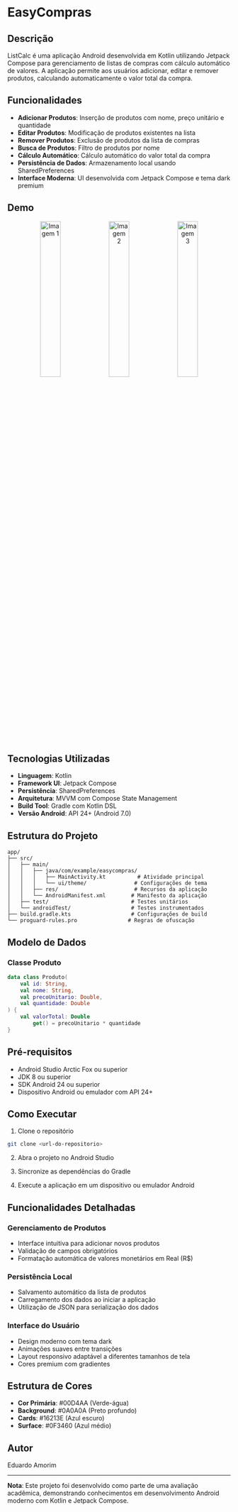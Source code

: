 # EasyCompras

## Descrição

ListCalc é uma aplicação Android desenvolvida em Kotlin utilizando Jetpack Compose para gerenciamento de listas de compras com cálculo automático de valores. A aplicação permite aos usuários adicionar, editar e remover produtos, calculando automaticamente o valor total da compra.

## Funcionalidades

- **Adicionar Produtos**: Inserção de produtos com nome, preço unitário e quantidade
- **Editar Produtos**: Modificação de produtos existentes na lista
- **Remover Produtos**: Exclusão de produtos da lista de compras
- **Busca de Produtos**: Filtro de produtos por nome
- **Cálculo Automático**: Cálculo automático do valor total da compra
- **Persistência de Dados**: Armazenamento local usando SharedPreferences
- **Interface Moderna**: UI desenvolvida com Jetpack Compose e tema dark premium

## Demo

<p align="center">
  <img src="https://github.com/user-attachments/assets/72a914a5-2913-4d20-ab83-53dae21d2b89" alt="Imagem 1" width="30%">
  <img src="https://github.com/user-attachments/assets/5c564a9b-68ef-4fd5-aa6c-1dc4d45dcfa8" alt="Imagem 2" width="30%">
  <img src="https://github.com/user-attachments/assets/0c38b794-fe6a-4a94-a5e2-60564b6f4288" alt="Imagem 3" width="30%">
</p>


## Tecnologias Utilizadas

- **Linguagem**: Kotlin
- **Framework UI**: Jetpack Compose
- **Persistência**: SharedPreferences
- **Arquitetura**: MVVM com Compose State Management
- **Build Tool**: Gradle com Kotlin DSL
- **Versão Android**: API 24+ (Android 7.0)

## Estrutura do Projeto

```
app/
├── src/
│   ├── main/
│   │   ├── java/com/example/easycompras/
│   │   │   ├── MainActivity.kt          # Atividade principal
│   │   │   └── ui/theme/               # Configurações de tema
│   │   ├── res/                        # Recursos da aplicação
│   │   └── AndroidManifest.xml        # Manifesto da aplicação
│   ├── test/                          # Testes unitários
│   └── androidTest/                   # Testes instrumentados
├── build.gradle.kts                   # Configurações de build
└── proguard-rules.pro                # Regras de ofuscação
```

## Modelo de Dados

### Classe Produto
```kotlin
data class Produto(
    val id: String,
    val nome: String,
    val precoUnitario: Double,
    val quantidade: Double
) {
    val valorTotal: Double
        get() = precoUnitario * quantidade
}
```

## Pré-requisitos

- Android Studio Arctic Fox ou superior
- JDK 8 ou superior
- SDK Android 24 ou superior
- Dispositivo Android ou emulador com API 24+

## Como Executar

1. Clone o repositório
```bash
git clone <url-do-repositorio>
```

2. Abra o projeto no Android Studio

3. Sincronize as dependências do Gradle

4. Execute a aplicação em um dispositivo ou emulador Android

## Funcionalidades Detalhadas

### Gerenciamento de Produtos
- Interface intuitiva para adicionar novos produtos
- Validação de campos obrigatórios
- Formatação automática de valores monetários em Real (R$)

### Persistência Local
- Salvamento automático da lista de produtos
- Carregamento dos dados ao iniciar a aplicação
- Utilização de JSON para serialização dos dados

### Interface do Usuário
- Design moderno com tema dark
- Animações suaves entre transições
- Layout responsivo adaptável a diferentes tamanhos de tela
- Cores premium com gradientes

## Estrutura de Cores

- **Cor Primária**: #00D4AA (Verde-água)
- **Background**: #0A0A0A (Preto profundo)
- **Cards**: #16213E (Azul escuro)
- **Surface**: #0F3460 (Azul médio)


## Autor

Eduardo Amorim

---

**Nota**: Este projeto foi desenvolvido como parte de uma avaliação acadêmica, demonstrando conhecimentos em desenvolvimento Android moderno com Kotlin e Jetpack Compose.
